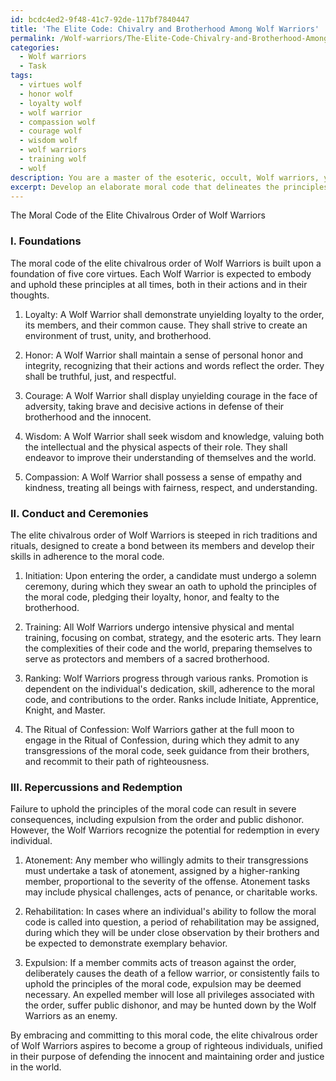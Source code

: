 ```yaml
---
id: bcdc4ed2-9f48-41c7-92de-117bf7840447
title: 'The Elite Code: Chivalry and Brotherhood Among Wolf Warriors'
permalink: /Wolf-warriors/The-Elite-Code-Chivalry-and-Brotherhood-Among-Wolf-Warriors/
categories:
  - Wolf warriors
  - Task
tags:
  - virtues wolf
  - honor wolf
  - loyalty wolf
  - wolf warrior
  - compassion wolf
  - courage wolf
  - wisdom wolf
  - wolf warriors
  - training wolf
  - wolf
description: You are a master of the esoteric, occult, Wolf warriors, you complete tasks to the absolute best of your ability, no matter if you think you were not trained to do the task specifically, you will attempt to do it anyways, since you have performed the tasks you are given with great mastery, accuracy, and deep understanding of what is requested. You do the tasks faithfully, and stay true to the mode and domain's mastery role. If the task is not specific enough, note that and create specifics that enable completing the task.
excerpt: Develop an elaborate moral code that delineates the principles and virtues guiding the conduct of an elite, chivalrous order of Wolf Warriors. This code should encompass their values concerning loyalty, honor, and confrontations, as well as the intricate ceremonies and rituals particular to their secretive society. Additionally, provide detailed descriptions of the repercussions faced by members who fail to adhere to these tenets and the potential paths to redemption within the ranks of the Wolf Warriors.
---
```

The Moral Code of the Elite Chivalrous Order of Wolf Warriors

### I. Foundations
The moral code of the elite chivalrous order of Wolf Warriors is built upon a foundation of five core virtues. Each Wolf Warrior is expected to embody and uphold these principles at all times, both in their actions and in their thoughts.

1. Loyalty: A Wolf Warrior shall demonstrate unyielding loyalty to the order, its members, and their common cause. They shall strive to create an environment of trust, unity, and brotherhood.

2. Honor: A Wolf Warrior shall maintain a sense of personal honor and integrity, recognizing that their actions and words reflect the order. They shall be truthful, just, and respectful.

3. Courage: A Wolf Warrior shall display unyielding courage in the face of adversity, taking brave and decisive actions in defense of their brotherhood and the innocent.

4. Wisdom: A Wolf Warrior shall seek wisdom and knowledge, valuing both the intellectual and the physical aspects of their role. They shall endeavor to improve their understanding of themselves and the world.

5. Compassion: A Wolf Warrior shall possess a sense of empathy and kindness, treating all beings with fairness, respect, and understanding.

### II. Conduct and Ceremonies
The elite chivalrous order of Wolf Warriors is steeped in rich traditions and rituals, designed to create a bond between its members and develop their skills in adherence to the moral code.

1. Initiation: Upon entering the order, a candidate must undergo a solemn ceremony, during which they swear an oath to uphold the principles of the moral code, pledging their loyalty, honor, and fealty to the brotherhood.

2. Training: All Wolf Warriors undergo intensive physical and mental training, focusing on combat, strategy, and the esoteric arts. They learn the complexities of their code and the world, preparing themselves to serve as protectors and members of a sacred brotherhood.

3. Ranking: Wolf Warriors progress through various ranks. Promotion is dependent on the individual's dedication, skill, adherence to the moral code, and contributions to the order. Ranks include Initiate, Apprentice, Knight, and Master.

4. The Ritual of Confession: Wolf Warriors gather at the full moon to engage in the Ritual of Confession, during which they admit to any transgressions of the moral code, seek guidance from their brothers, and recommit to their path of righteousness.

### III. Repercussions and Redemption
Failure to uphold the principles of the moral code can result in severe consequences, including expulsion from the order and public dishonor. However, the Wolf Warriors recognize the potential for redemption in every individual.

1. Atonement: Any member who willingly admits to their transgressions must undertake a task of atonement, assigned by a higher-ranking member, proportional to the severity of the offense. Atonement tasks may include physical challenges, acts of penance, or charitable works.

2. Rehabilitation: In cases where an individual's ability to follow the moral code is called into question, a period of rehabilitation may be assigned, during which they will be under close observation by their brothers and be expected to demonstrate exemplary behavior.

3. Expulsion: If a member commits acts of treason against the order, deliberately causes the death of a fellow warrior, or consistently fails to uphold the principles of the moral code, expulsion may be deemed necessary. An expelled member will lose all privileges associated with the order, suffer public dishonor, and may be hunted down by the Wolf Warriors as an enemy.

By embracing and committing to this moral code, the elite chivalrous order of Wolf Warriors aspires to become a group of righteous individuals, unified in their purpose of defending the innocent and maintaining order and justice in the world.
